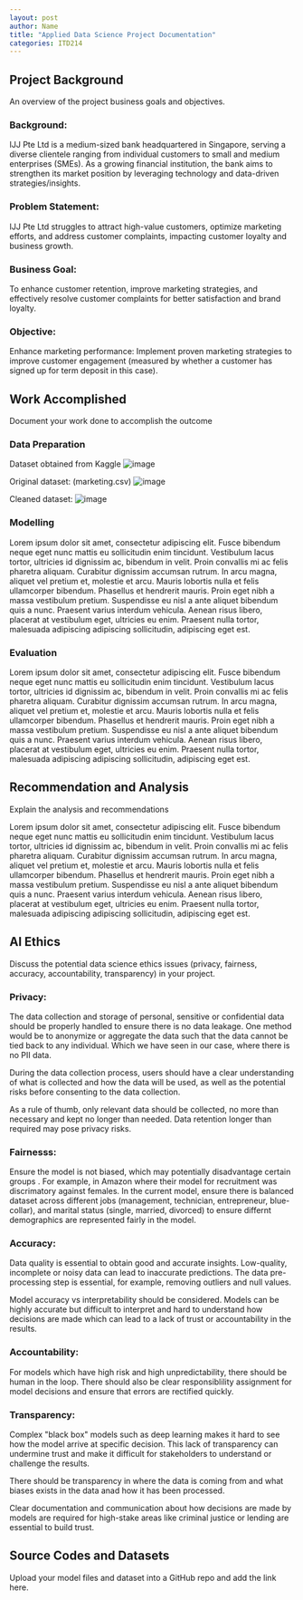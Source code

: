 ```yaml
---
layout: post
author: Name
title: "Applied Data Science Project Documentation"
categories: ITD214
---
```

## Project Background
An overview of the project business goals and objectives. 

### Background:

IJJ Pte Ltd is a medium-sized bank headquartered in Singapore, serving a diverse clientele ranging from individual customers to small and medium enterprises (SMEs). As a growing financial institution, the bank aims to strengthen its market position by leveraging technology and data-driven strategies/insights.

### Problem Statement:

IJJ Pte Ltd struggles to attract high-value customers, optimize marketing efforts, and address customer complaints, impacting customer loyalty and business growth.

### Business Goal:

To enhance customer retention, improve marketing strategies, and effectively resolve customer complaints for better satisfaction and brand loyalty.

### Objective:
Enhance marketing performance: Implement proven marketing strategies to improve customer engagement (measured by whether a customer has signed up for term deposit in this case).

## Work Accomplished
Document your work done to accomplish the outcome

### Data Preparation

Dataset obtained from Kaggle
![image](https://github.com/user-attachments/assets/36c163ae-16a9-4b9b-8a34-0ead5d27bf45)

Original dataset: 
(marketing.csv)
![image](https://github.com/user-attachments/assets/19b2ac68-1ca7-404b-8ba5-2ccb4dbf9264)

Cleaned dataset:
![image](https://github.com/user-attachments/assets/4e7f4e6e-4503-4f29-8688-bb48ff4dd9bc)


### Modelling
Lorem ipsum dolor sit amet, consectetur adipiscing elit. Fusce bibendum neque eget nunc mattis eu sollicitudin enim tincidunt. Vestibulum lacus tortor, ultricies id dignissim ac, bibendum in velit. Proin convallis mi ac felis pharetra aliquam. Curabitur dignissim accumsan rutrum. In arcu magna, aliquet vel pretium et, molestie et arcu. Mauris lobortis nulla et felis ullamcorper bibendum. Phasellus et hendrerit mauris. Proin eget nibh a massa vestibulum pretium. Suspendisse eu nisl a ante aliquet bibendum quis a nunc. Praesent varius interdum vehicula. Aenean risus libero, placerat at vestibulum eget, ultricies eu enim. Praesent nulla tortor, malesuada adipiscing adipiscing sollicitudin, adipiscing eget est.

### Evaluation
Lorem ipsum dolor sit amet, consectetur adipiscing elit. Fusce bibendum neque eget nunc mattis eu sollicitudin enim tincidunt. Vestibulum lacus tortor, ultricies id dignissim ac, bibendum in velit. Proin convallis mi ac felis pharetra aliquam. Curabitur dignissim accumsan rutrum. In arcu magna, aliquet vel pretium et, molestie et arcu. Mauris lobortis nulla et felis ullamcorper bibendum. Phasellus et hendrerit mauris. Proin eget nibh a massa vestibulum pretium. Suspendisse eu nisl a ante aliquet bibendum quis a nunc. Praesent varius interdum vehicula. Aenean risus libero, placerat at vestibulum eget, ultricies eu enim. Praesent nulla tortor, malesuada adipiscing adipiscing sollicitudin, adipiscing eget est.

## Recommendation and Analysis
Explain the analysis and recommendations

Lorem ipsum dolor sit amet, consectetur adipiscing elit. Fusce bibendum neque eget nunc mattis eu sollicitudin enim tincidunt. Vestibulum lacus tortor, ultricies id dignissim ac, bibendum in velit. Proin convallis mi ac felis pharetra aliquam. Curabitur dignissim accumsan rutrum. In arcu magna, aliquet vel pretium et, molestie et arcu. Mauris lobortis nulla et felis ullamcorper bibendum. Phasellus et hendrerit mauris. Proin eget nibh a massa vestibulum pretium. Suspendisse eu nisl a ante aliquet bibendum quis a nunc. Praesent varius interdum vehicula. Aenean risus libero, placerat at vestibulum eget, ultricies eu enim. Praesent nulla tortor, malesuada adipiscing adipiscing sollicitudin, adipiscing eget est.

## AI Ethics
Discuss the potential data science ethics issues (privacy, fairness, accuracy, accountability, transparency) in your project. 

### Privacy:
The data collection and storage of personal, sensitive or confidential data should be properly handled to ensure there is no data leakage. One method would be to anonymize or aggregate the data such that the data cannot be tied back to any individual. Which we have seen in our case, where there is no PII data. 

During the data collection process, users should have a clear understanding of what is collected and how the data will be used, as well as the potential risks before consenting to the data collection.

As a rule of thumb, only relevant data should be collected, no more than necessary and kept no longer than needed. Data retention longer than required may pose privacy risks.

### Fairnesss:

Ensure the model is not biased, which may potentially disadvantage certain groups . For example, in Amazon where their model for recruitment was discrimatory against females. In the current model, ensure there is balanced dataset across different jobs (management, technician, entrepreneur, blue-collar), and marital status (single, married, divorced) to ensure differnt demographics are represented fairly in the model.

### Accuracy:

Data quality is essential to obtain good and accurate insights. Low-quality, incomplete or noisy data can lead to inaccurate predictions. The data pre-processing step is essential, for example, removing outliers and null values. 

Model accuracy vs interpretability should be considered. Models can be highly accurate but difficult to interpret and hard to understand how decisions are made which can lead to a lack of trust or accountability in the results. 

### Accountability:

For models which have high risk and high unpredictability, there should be human in the loop. There should also be clear responsiblility assignment for model decisions and ensure that errors are rectified quickly.

### Transparency:

Complex "black box" models such as deep learning makes it hard to see how the model arrive at specific decision. This lack of transparency can undermine trust and make it difficult for stakeholders to understand or challenge the results. 

There should be transparency in where the data is coming from and what biases exists in the data anad how it has been processed.

Clear documentation and communication about how decisions are made by models are required for high-stake areas like criminal justice or lending are essential to build trust.

## Source Codes and Datasets
Upload your model files and dataset into a GitHub repo and add the link here. 
